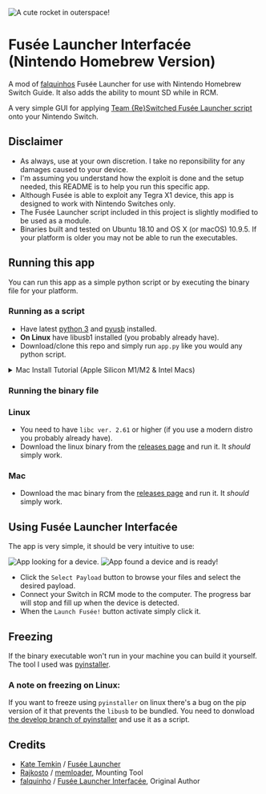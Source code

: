 ![A cute rocket in outerspace!](icon.png)
# Fusée Launcher Interfacée (Nintendo Homebrew Version)
A mod of [falquinhos](https://github.com/falquinho/fusee-interfacee-tk) Fusée Launcher for use with Nintendo Homebrew Switch Guide. It also adds the ability to mount SD while in RCM.

A very simple GUI for applying [Team {Re}Switched Fusée Launcher script](https://github.com/reswitched/fusee-launcher) onto your Nintendo Switch.


## Disclaimer
* As always, use at your own discretion. I take no reponsibility for any damages caused to your device.
* I'm assuming you understand how the exploit is done and the setup needed, this README is to help you run this specific app.
* Although Fusée is able to exploit any Tegra X1 device, this app is designed to work with Nintendo Switches only.
* The Fusée Launcher script included in this project is slightly modified to be used as a module.
* Binaries built and tested on Ubuntu 18.10 and OS X (or macOS) 10.9.5. If your platform is older you may not be able to run the executables.


## Running this app
You can run this app as a simple python script or by executing the binary file for your platform.

### Running as a script
* Have latest [python 3](https://www.python.org/downloads/) and [pyusb](https://github.com/pyusb/pyusb) installed.
* __On Linux__ have libusb1 installed (you probably already have).
* Download/clone this repo and simply run `app.py` like you would any python script.

<details>
	<summary>Mac Install Tutorial (Apple Silicon M1/M2 & Intel Macs)</summary>
	It's recommended you have a basic understanding of how to use Terminal, as this will makes things a bit easier.

	If you don't have Homebrew already installed, [install homebrew](https://brew.sh/).

	1. Open Terminal
	2. Install the dependencies:
	```sh
	brew install libusb python3 tcl-tk python-tk
	```

	3. Reopen Terminal, as there will be some new paths.

	4. `python3 --version` should return `Python 3.xxx.yyy`, where `xxx` is a major version such as 11, 12, etc. yyy is the minor version.

	> As of April 2023, Python 3.11 is the current stable version of Python. Future versions, *should* work. If the below steps don't work with `Python 3.12` etc, you can install Python 3.11 & Python-tk for Python3.11 via `brew install python@3.11 python-tk@3.11`. Then in the following steps, instead of using `python3`, use `python@3.11` to run Python 3.11.

	5. `git clone` the repository, `cd` into it:
	```sh
	git clone https://github.com/nh-server/fusee-interfacee-tk
	cd fusee-interfacee-tk
	```

	> If you have issues with Git, you can also download the repository directly [here](https://github.com/nh-server/fusee-interfacee-tk/archive/refs/heads/master.zip), extract it then cd into it. Mac does come with Git, so it should work.

	```sh
	# Run the below steps only if Git doesn't work.
	curl -L https://github.com/nh-server/fusee-interfacee-tk/archive/refs/heads/master.zip --output fusee-interfacee-tk.zip
	unzip fusee-interfacee-tk.zip
	cd fusee-interfacee-tk.zip
	```

	6. Create a "virtual environment", which means that packages will be installed within this directory instead of system wide, which might cause conflicts and other issues.
	```sh
	python3 -m venv .venv
	```

	7. Install the needed Python packages:
	```sh
	./.venv/bin/pip install pyusb
	```

	> You can also use`source .venv/bin/activate`, which activates a "virtual environment". But as we are just running a couple of steps, prefixing our commands with `.venv/bin/` is fine.

	8. Now you should be able to run the script. Running this command should show the GUI. In future you should just be able to run this command and not need to perform steps 1-7:

	```sh
	./.venv/bin/python3 app.py
	```

	## Copy+paste, once you have installed Homebrew:
	```sh
	brew install libusb python3 tcl-tk python-tk
	git clone https://github.com/nh-server/fusee-interfacee-tk
	cd fusee-interfacee-tk
	python3 -m venv .venv
	./.venv/bin/pip install pyusb
	./.venv/bin/python3 app.py
	```
</details>

### Running the binary file
### Linux
* You need to have `libc ver. 2.61` or higher (if you use a modern distro you probably already have).
* Download the linux binary from the [releases page](https://github.com/nh-server/fusee-interfacee-tk/releases) and run it. It *should* simply work.

### Mac
* Download the mac binary from the [releases page](https://github.com/nh-server/fusee-interfacee-tk/releases) and run it. It *should* simply work.


## Using Fusée Launcher Interfacée
The app is very simple, it should be very intuitive to use:

![App looking for a device.](https://image.ibb.co/n1CEv8/fusee_interfacee_ss0.png) ![App found a device and is ready!](https://image.ibb.co/ep6ra8/fusee_interfacee_ss1.png)
* Click the `Select Payload` button to browse your files and select the desired payload.
* Connect your Switch in RCM mode to the computer. The progress bar will stop and fill up when the device is detected.
* When the `Launch Fusée!` button activate simply click it.


## Freezing
If the binary executable won't run in your machine you can build it yourself. The tool I used was [pyinstaller](https://www.pyinstaller.org/).

### A note on freezing on Linux:
If you want to freeze using `pyinstaller` on linux there's a bug on the pip version of it that prevents the `libusb` to 
be bundled. You need to donwload [the develop branch of pyinstaller](https://github.com/pyinstaller/pyinstaller/tree/develop) and use it as a script. 

## Credits
- [Kate Temkin](https://github.com/ktemkin) / [Fusée Launcher](https://github.com/Cease-and-DeSwitch/fusee-launcher)
- [Rajkosto](https://github.com/rajkosto) / [memloader](https://github.com/rajkosto/memloader), Mounting Tool
- [falquinho](https://github.com/rajkosto) / [Fusée Launcher Interfacée](https://github.com/falquinho/fusee-interfacee-tk), Original Author